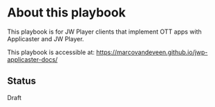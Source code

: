 # About this playbook
This playbook is for JW Player clients that implement OTT apps with Applicaster and JW Player.

This playbook is accessible at: https://marcovandeveen.github.io/jwp-applicaster-docs/

## Status
Draft
